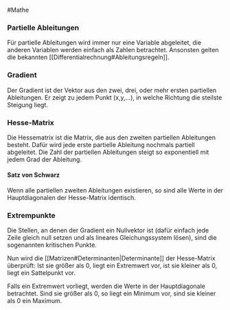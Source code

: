 #Mathe 

### Partielle Ableitungen

Für partielle Ableitungen wird immer nur eine Variable abgeleitet, die anderen Variablen werden einfach als Zahlen betrachtet. Ansonsten gelten die bekannten [[Differentialrechnung#Ableitungsregeln]].

### Gradient

Der Gradient ist der Vektor aus den zwei, drei, oder mehr ersten partiellen Ableitungen. Er zeigt zu jedem Punkt (x,y,...), in welche Richtung die steilste Steigung liegt. 

### Hesse-Matrix

Die Hessematrix ist die Matrix, die aus den zweiten partiellen Ableitungen besteht. Dafür wird jede erste partielle Ableitung nochmals partiell abgeleitet. Die Zahl der partiellen Ableitungen steigt so exponentiell mit jedem Grad der Ableitung.

#### Satz von Schwarz

Wenn alle partiellen zweiten Ableitungen existieren, so sind alle Werte in der Hauptdiagonalen der Hesse-Matrix identisch.

### Extrempunkte

Die Stellen, an denen der Gradient ein Nullvektor ist (dafür einfach jede Zeile gleich null setzen und als lineares Gleichungssystem lösen), sind die sogenannten kritischen Punkte. 

Nun wird die [[Matrizen#Determinanten|Determinante]] der Hesse-Matrix überprüft: Ist sie größer als 0, liegt ein Extremwert vor, ist sie kleiner als 0, liegt ein Sattelpunkt vor.

Falls ein Extremwert vorliegt, werden die Werte in der Hauptdiagonale betrachtet.
Sind sie größer als 0, so liegt ein Minimum vor, sind sie kleiner als 0 ein Maximum. 